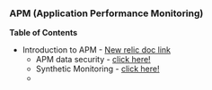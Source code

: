 ### APM (Application Performance Monitoring)

**Table of Contents**

+ Introduction to APM - [New relic doc link](https://docs.newrelic.com/docs/apm/new-relic-apm/getting-started/introduction-apm/)
    + APM data security - [click here!](https://docs.newrelic.com/docs/apm/new-relic-apm/getting-started/apm-agent-data-security)
    + Synthetic Monitoring - [click here!](https://docs.newrelic.com/docs/synthetics/synthetic-monitoring/getting-started/get-started-synthetic-monitoring/)
    + 
